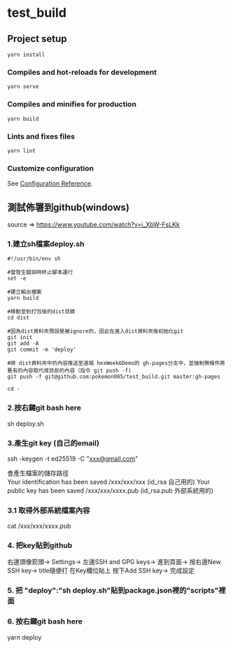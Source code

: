 # test_build

## Project setup
```
yarn install
```

### Compiles and hot-reloads for development
```
yarn serve
```

### Compiles and minifies for production
```
yarn build
```

### Lints and fixes files
```
yarn lint
```

### Customize configuration
See [Configuration Reference](https://cli.vuejs.org/config/).

## 測試佈署到github(windows)
source => https://www.youtube.com/watch?v=i_XbW-FsLKk

### 1.建立sh檔案deploy.sh

```
#!/usr/bin/env sh

#當發生錯誤時終止腳本運行
set -e

#建立輸出檔案
yarn build

#移動至到打包後的dist目錄 
cd dist

#因為dist資料夾預設是被ignore的，因此在進入dist資料夾後初始化git
git init
git add -A
git commit -m 'deploy'

#將 dist資料夾中的內容推送至遠端 hexWeek6Demo的 gh-pages分支中，並強制無條件將舊有的內容取代成目前的內容（指令 git push -f)
git push -f git@github.com:pokemon085/test_build.git master:gh-pages

cd -
```
### 2.按右鍵git bash here 
sh deploy.sh

### 3.產生git key (自己的email)
 ssh -keygen -t ed25519 -C "xxx@gmail.com" 

 會產生檔案的儲存路徑  
 Your identification has been saved /xxx/xxx/xxx (id_rsa 自己用的)
 Your public key has been saved /xxx/xxx/xxxx.pub (id_rsa.pub 外部系統用的)

 ### 3.1 取得外部系統檔案內容
 cat /xxx/xxx/xxxx.pub

 ### 4. 把key貼到github 
 右邊頭像箭頭->
 Settings->
 左邊SSH and GPG keys->
 進到頁面->
 按右邊New SSH key->
 title隨便打 在Key欄位貼上 按下Add SSH key->
 完成設定

 ### 5. 把 "deploy":"sh deploy.sh"貼到package.json裡的"scripts"裡面

  ### 6. 按右鍵git bash here 
  yarn deploy

```









